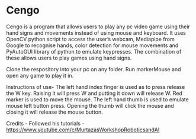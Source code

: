 # Cengo
Cengo is a program that allows users to play any pc video game using their hand signs and movements instead of using mouse and keyboard. It uses OpenCV python script to access the user’s webcam, Mediapipe from Google to recognise hands, color detection for mouse movements and PyAutoGUI library of python to emulate keypresses. The combination of these allows users to play games using hand signs. 

Clone the respository into your pc on any folder. Run markerMouse and open any game to play it in.

Instructions of use-
The left hand index finger is used as to press release the W key. Raising it will press W and putting it down will release W.
Red marker is used to move the mouse.
The left hand thumb is used to emulate mouse left button press. Opening the thumb will click the mouse and closing it will release the mouse button.

Credits - 
Followed his tutorials - 
https://www.youtube.com/c/MurtazasWorkshopRoboticsandAI
